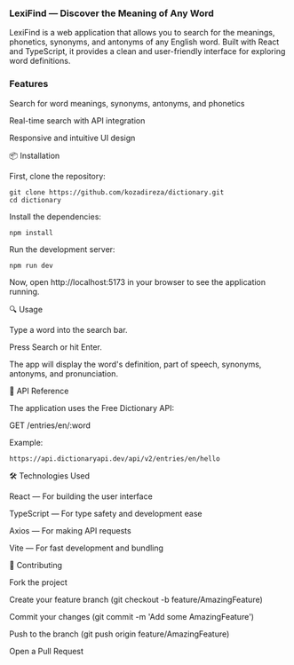 ### LexiFind — Discover the Meaning of Any Word

LexiFind is a web application that allows you to search for the meanings, phonetics, synonyms, and antonyms of any English word. Built with React and TypeScript, it provides a clean and user-friendly interface for exploring word definitions.

### Features

Search for word meanings, synonyms, antonyms, and phonetics

Real-time search with API integration

Responsive and intuitive UI design

📦 Installation

First, clone the repository:

    git clone https://github.com/kozadireza/dictionary.git
    cd dictionary

Install the dependencies:

    npm install

Run the development server:

    npm run dev

Now, open http://localhost:5173 in your browser to see the application running.

🔍 Usage

Type a word into the search bar.

Press Search or hit Enter.

The app will display the word's definition, part of speech, synonyms, antonyms, and pronunciation.

📝 API Reference

The application uses the Free Dictionary API:

GET /entries/en/:word

Example:

    https://api.dictionaryapi.dev/api/v2/entries/en/hello

🛠️ Technologies Used

React — For building the user interface

TypeScript — For type safety and development ease

Axios — For making API requests

Vite — For fast development and bundling

🤝 Contributing

Fork the project

Create your feature branch (git checkout -b feature/AmazingFeature)

Commit your changes (git commit -m 'Add some AmazingFeature')

Push to the branch (git push origin feature/AmazingFeature)

Open a Pull Request
